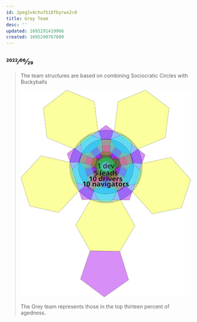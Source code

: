 ```yaml
---
id: 2peg2v4chufb18fbyrwx2c0
title: Grey Team
desc: ''
updated: 1695291419966
created: 1695290767689
---
```

## 2022⁄06⁄29

> The team structures are based on combining Sociocratic Circles with Buckyballs
>
> ![Flattened Buckyball](/assets/images/Flattened%20Buckyball.svg)
>
> The Grey team represents those in the top thirteen percent of agedness.